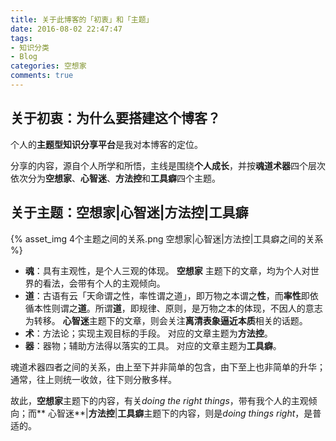 ```yaml
---
title: 关于此博客的「初衷」和「主题」
date: 2016-08-02 22:47:47
tags:
- 知识分类
- Blog
categories: 空想家
comments: true
---
```

## 关于初衷：为什么要搭建这个博客？

个人的**主题型知识分享平台**是我对本博客的定位。

分享的内容，源自个人所学和所悟，主线是围绕**个人成长**，并按**魂道术器**四个层次依次分为**空想家**、**心智迷**、**方法控**和**工具癖**四个主题。

## 关于主题：空想家|心智迷|方法控|工具癖
{% asset_img 4个主题之间的关系.png 空想家|心智迷|方法控|工具癖之间的关系 %}

<!--more-->

- **魂**：具有主观性，是个人三观的体现。
	**空想家** 主题下的文章，均为个人对世界的看法，会带有个人的主观倾向。
- **道**：古语有云「天命谓之性，率性谓之道」，即万物之本谓之**性**，而**率性**即依循本性则谓之**道**。所谓**道**，即规律、原则，是万物之本的体现，不因人的意志为转移。
	**心智迷**主题下的文章，则会关注**离清表象逼近本质**相关的话题。
- **术**：方法论；实现主观目标的手段。
	对应的文章主题为**方法控**。
- **器**：器物；辅助方法得以落实的工具。
	对应的文章主题为**工具癖**。

魂道术器四者之间的关系，由上至下并非简单的包含，由下至上也非简单的升华；通常，往上则统一收敛，往下则分散多样。

故此，**空想家**主题下的内容，有关*doing the right things*，带有我个人的主观倾向；而** 心智迷**|**方法控**|**工具癖**主题下的内容，则是*doing things right*，是普适的。
